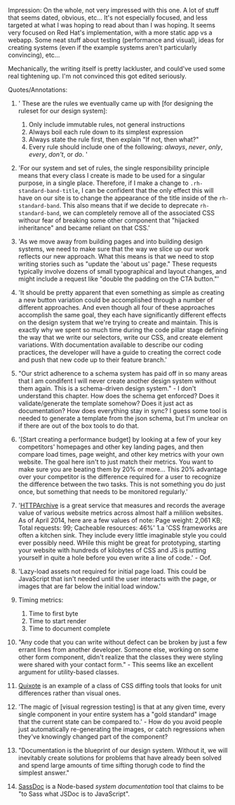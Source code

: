 Impression:
On the whole, not very impressed with this one. A lot of stuff that seems dated, obvious, etc... It's not especially focused, and less targeted at what I was hoping to read about than I was hoping. It seems very focused on Red Hat's implementation, with a more static app vs a webapp. Some neat stuff about testing (performance and visual), ideas for creating systems (even if the example systems aren't particularly convincing), etc...

Mechanically, the writing itself is pretty lackluster, and could've used some real tightening up. I'm not convinced this got edited seriously.

Quotes/Annotations:
1. '
These are the rules we eventually came up with [for designing the ruleset for our design system]:
    1. Only include immutable rules, not general instructions
    1. Always boil each rule down to its simplest expression
    1. Always state the rule first, then explain "If not, then what?"
    1. Every rule should include one of the following: *always*, *never*, *only*, *every*, *don't*, or *do*.
'

1. 'For our system and set of rules, the single responsibility principle means that every class I create is made to be used for a singular purpose, in a single place. Therefore, if I make a change to `.rh-standard-band-title`, I can be confident that the only effect this will have on our site is to change the appearance of the title inside of the `rh-standard-band`. This also means that if we decide to deprecate `rh-standard-band`, we can completely remove all of the associated CSS withour fear of breaking some other component that "hijacked inheritance" and became reliant on that CSS.'
1. 'As we move away from building pages and into building design systems, we need to make sure that the way we slice up our work reflects our new approach. What this means is that we need to stop writing stories such as "update the 'about us' page." These requests typically involve dozens of small typographical and layout changes, and might include a request like "double the padding on the CTA button."'
1. 'It should be pretty apparent that even something as simple as creating a new button variation could be accomplished through a number of different approaches. And even though all four of these approaches accomplish the same goal, they each have significantly different effects on the design system that we're trying to create and maintain. This is exactly why we spent so much time during the code pillar stage defining the way that we write our selectors, write our CSS, and create element variations. With documentation available to describe our coding practices, the developer will have a guide to creating the correct code and push that new code up to their feature branch.'
1. "Our strict adherence to a schema system has paid off in so many areas that I am condifent I will never create another design system without them again. This is a schema-driven design system." - I don't understand this chapter. How does the schema get enforced? Does it validate/generate the template somehow? Does it just act as documentation? How does everything stay in sync? I guess some tool is needed to generate a template from the json schema, but I'm unclear on if there are out of the box tools to do that.
1. '[Start creating a performance budget] by looking at a few of your key competitors' homepages and other key landing pages, and then compare load times, page weight, and other key metrics with your own website. The goal here isn't to just match their metrics. You want to make sure you are beating them by 20% or more... This 20% advantage over your competitor is the difference required for a user to recognize the difference between the two tasks. This is not something you do just once, but something that needs to be monitored regularly.'
1. '[HTTPArchive](http://httparchive.org/) is a great service that measures and records the average value of various website metrics across almost half a mililion websites. As of April 2014, here are a few values of note: Page weight: 2,061 KB; Total requests: 99; Cacheable resources: 46%'
1.a 'CSS frameworks are often a kitchen sink. They include every little imaginable style you could ever possibly need. WHile this might be great for prototyping, starting your website with hundreds of kilobytes of CSS and JS is putting yourself in quite a hole before you even write a line of code.' - Oof.
1. 'Lazy-load assets not required for initial page load. This could be JavaScript that isn't needed until the user interacts with the page, or images that are far below the initial load window.'
1. Timing metrics:
    1. Time to first byte
    1. Time to start render
    1. Time to document complete
1. "Any code that you can write without defect can be broken by just a few errant lines from another developer. Someone else, working on some other form component, didn't realize that the classes they were styling were shared with your contact form." - This seems like an excellent argument for utility-based classes.
1. [Quixote](https://github.com/jamesshore/quixote) is an example of a class of CSS diffing tools that looks for unit differences rather than visual ones.
1. 'The magic of [visual regression testing] is that at any given time, every single component in your entire system has a "gold standard" image that the current state can be compared to.' - How do you avoid people just automatically re-generating the images, or catch regressions when they've knowingly changed part of the component?
1. "Documentation is the blueprint of our design system. Without it, we will inevitably create solutions for problems that have already been solved and spend large amounts of time sifting thorugh code to find the simplest answer."
1. [SassDoc](http://sassdoc.com/) is a Node-based *system documentation* tool that claims to be "to Sass what JSDoc is to JavaScript".

